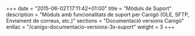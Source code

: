 +++
date        = "2015-06-02T17:11:42+01:00"
title       = "Mòduls de Suport"
description = "Mòduls amb funcionalitats de suport per Canigó (OLE, SFTP, Enviament de correus, etc.)"
sections    = "Documentació versions Canigó"
enllac		= "/canigo-documentacio-versions-3x-suport"
weight 		= 3
+++
